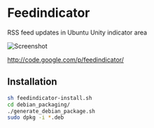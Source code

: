 Feedindicator
=============

RSS feed updates in Ubuntu Unity indicator area

![Screenshot](http://4.bp.blogspot.com/-4Zk2DTUt4XQ/UZyDCGuQ7YI/AAAAAAAAALw/-BoBrH4BcDI/s400/feedindicator.png)

http://code.google.com/p/feedindicator/

## Installation

```bash
sh feedindicator-install.sh
cd debian_packaging/
./generate_debian_package.sh
sudo dpkg -i *.deb
```
